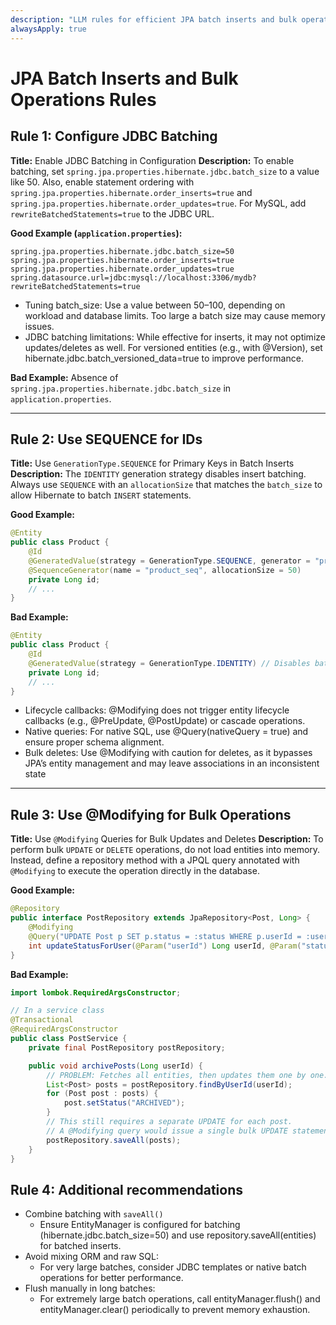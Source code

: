 ```yaml
---
description: "LLM rules for efficient JPA batch inserts and bulk operations."
alwaysApply: true
---
```

# JPA Batch Inserts and Bulk Operations Rules

## Rule 1: Configure JDBC Batching
**Title:** Enable JDBC Batching in Configuration
**Description:** To enable batching, set `spring.jpa.properties.hibernate.jdbc.batch_size` to a value like 50. Also, enable statement ordering with `spring.jpa.properties.hibernate.order_inserts=true` and `spring.jpa.properties.hibernate.order_updates=true`. For MySQL, add `rewriteBatchedStatements=true` to the JDBC URL.

**Good Example (`application.properties`):**
```properties
spring.jpa.properties.hibernate.jdbc.batch_size=50
spring.jpa.properties.hibernate.order_inserts=true
spring.jpa.properties.hibernate.order_updates=true
spring.datasource.url=jdbc:mysql://localhost:3306/mydb?rewriteBatchedStatements=true
```

* Tuning batch_size: Use a value between 50–100, depending on workload and database limits. Too large a batch size may cause memory issues.
* JDBC batching limitations: While effective for inserts, it may not optimize updates/deletes as well. For versioned entities (e.g., with @Version), set hibernate.jdbc.batch_versioned_data=true to improve performance.

**Bad Example:**
Absence of `spring.jpa.properties.hibernate.jdbc.batch_size` in `application.properties`.

---

## Rule 2: Use SEQUENCE for IDs
**Title:** Use `GenerationType.SEQUENCE` for Primary Keys in Batch Inserts
**Description:** The `IDENTITY` generation strategy disables insert batching. Always use `SEQUENCE` with an `allocationSize` that matches the `batch_size` to allow Hibernate to batch `INSERT` statements.

**Good Example:**
```java
@Entity
public class Product {
    @Id
    @GeneratedValue(strategy = GenerationType.SEQUENCE, generator = "product_seq")
    @SequenceGenerator(name = "product_seq", allocationSize = 50)
    private Long id;
    // ...
}
```

**Bad Example:**
```java
@Entity
public class Product {
    @Id
    @GeneratedValue(strategy = GenerationType.IDENTITY) // Disables batching
    private Long id;
    // ...
}
```

* Lifecycle callbacks: @Modifying does not trigger entity lifecycle callbacks (e.g., @PreUpdate, @PostUpdate) or cascade operations.
* Native queries: For native SQL, use @Query(nativeQuery = true) and ensure proper schema alignment.
* Bulk deletes: Use @Modifying with caution for deletes, as it bypasses JPA’s entity management and may leave associations in an inconsistent state

---

## Rule 3: Use @Modifying for Bulk Operations
**Title:** Use `@Modifying` Queries for Bulk Updates and Deletes
**Description:** To perform bulk `UPDATE` or `DELETE` operations, do not load entities into memory. Instead, define a repository method with a JPQL query annotated with `@Modifying` to execute the operation directly in the database.

**Good Example:**
```java
@Repository
public interface PostRepository extends JpaRepository<Post, Long> {
    @Modifying
    @Query("UPDATE Post p SET p.status = :status WHERE p.userId = :userId")
    int updateStatusForUser(@Param("userId") Long userId, @Param("status") String status);
}
```

**Bad Example:**
```java
import lombok.RequiredArgsConstructor;

// In a service class
@Transactional
@RequiredArgsConstructor
public class PostService {
    private final PostRepository postRepository;

    public void archivePosts(Long userId) {
        // PROBLEM: Fetches all entities, then updates them one by one.
        List<Post> posts = postRepository.findByUserId(userId);
        for (Post post : posts) {
            post.setStatus("ARCHIVED");
        }
        // This still requires a separate UPDATE for each post.
        // A @Modifying query would issue a single bulk UPDATE statement.
        postRepository.saveAll(posts);
    }
}
```

## Rule 4: Additional recommendations

* Combine batching with `saveAll()`
    * Ensure EntityManager is configured for batching (hibernate.jdbc.batch_size=50) and use repository.saveAll(entities) for batched inserts.
* Avoid mixing ORM and raw SQL:
    * For very large batches, consider JDBC templates or native batch operations for better performance.
* Flush manually in long batches:
    *  For extremely large batch operations, call entityManager.flush() and entityManager.clear() periodically to prevent memory exhaustion.
